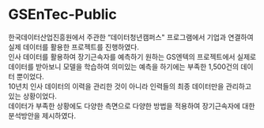 # GSEnTec-Public
한국데이터산업진흥원에서 주관한 “데이터청년캠퍼스" 프로그램에서 기업과 연결하여 실제 데이터를 활용한 프로젝트를 진행하였다.  
인사 데이터를 활용하여 장기근속자를 예측하기 원하는 GS엔텍의 프로젝트에서 실제로 데이터를 받아보니 모델을 학습하여 의미있는 예측을 하기에는 부족한 1,500건의 데이터 뿐이었다.  
10년치 인사 데이터의 이력을 관리한 것이 아니라 인력들의 최종 데이터만을 관리하고 있는 상황이었다.  
데이터가 부족한 상황에도 다양한 측면으로 다양한 방법을 적용하여 장기근속자에 대한 분석방안을 제시하였다.  
